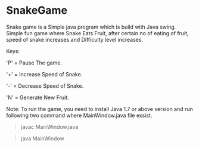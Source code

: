 # SnakeGame
Snake game is a Simple java program which is build with Java swing.
Simple fun game where Snake Eats Fruit, after certain no of eating of fruit, speed of snake increases and Difficulty level increases.

Keys:

'P' = Pause The game.

'+' = Increase Speed of Snake.

'-' = Decrease Speed of Snake.

'N' = Generate New Fruit.

Note: To run the game, you need to install Java 1.7 or above version and run following two command where MainWindow.java file exsist.

> javac MainWindow.java

> java MainWindow

